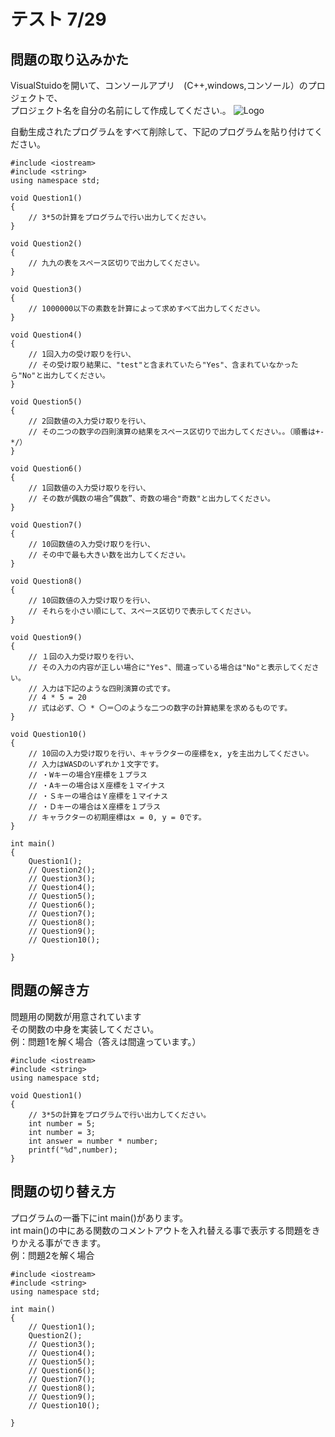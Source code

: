 # テスト 7/29　

## 問題の取り込みかた
VisualStuidoを開いて、コンソールアプリ　(C++,windows,コンソール）のプロジェクトで、<br>
プロジェクト名を自分の名前にして作成してください.。
![Logo](https://enable01010.github.io/MyWeb/Image/VS_HowCreate.png)

自動生成されたプログラムをすべて削除して、下記のプログラムを貼り付けてください。
~~~ clike
#include <iostream>
#include <string>
using namespace std;

void Question1()
{
    // 3*5の計算をプログラムで行い出力してください。
}

void Question2()
{
    // 九九の表をスペース区切りで出力してください。
}

void Question3()
{
    // 1000000以下の素数を計算によって求めすべて出力してください。
}

void Question4()
{
    // 1回入力の受け取りを行い、
    // その受け取り結果に、"test"と含まれていたら"Yes"、含まれていなかったら"No"と出力してください。
}

void Question5()
{
    // 2回数値の入力受け取りを行い、
    // その二つの数字の四則演算の結果をスペース区切りで出力してください。。（順番は+-*/）
}

void Question6()
{
    // 1回数値の入力受け取りを行い、
    // その数が偶数の場合”偶数”、奇数の場合"奇数"と出力してください。
}

void Question7()
{
    // 10回数値の入力受け取りを行い、
    // その中で最も大きい数を出力してください。
}

void Question8()
{
    // 10回数値の入力受け取りを行い、
    // それらを小さい順にして、スペース区切りで表示してください。
}

void Question9()
{
    // １回の入力受け取りを行い、
    // その入力の内容が正しい場合に"Yes"、間違っている場合は"No"と表示してください。
    // 入力は下記のような四則演算の式です。
    // 4 * 5 = 20
    // 式は必ず、〇 * 〇＝〇のような二つの数字の計算結果を求めるものです。
}

void Question10()
{
    // 10回の入力受け取りを行い、キャラクターの座標をx, yを主出力してください。
    // 入力はWASDのいずれか１文字です。
    // ・Wキーの場合Y座標を１プラス
    // ・Aキーの場合はＸ座標を１マイナス
    // ・Ｓキーの場合はＹ座標を１マイナス
    // ・Ｄキーの場合はＸ座標を１プラス
    // キャラクターの初期座標はx = 0, y = 0です。
}

int main()
{
    Question1();
    // Question2();
    // Question3();
    // Question4();
    // Question5();
    // Question6();
    // Question7();
    // Question8();
    // Question9();
    // Question10();

}

~~~

## 問題の解き方
問題用の関数が用意されています<br>
その関数の中身を実装してください。<br>
例：問題1を解く場合（答えは間違っています。）<br>

~~~ clike
#include <iostream>
#include <string>
using namespace std;

void Question1()
{
    // 3*5の計算をプログラムで行い出力してください。
    int number = 5;
    int number = 3;
    int answer = number * number;
    printf("%d",number);
}
~~~

## 問題の切り替え方
プログラムの一番下にint main()があります。<br>
int main()の中にある関数のコメントアウトを入れ替える事で表示する問題をきりかえる事ができます。<br>
例：問題2を解く場合
~~~ clike
#include <iostream>
#include <string>
using namespace std;

int main()
{
    // Question1();
    Question2();
    // Question3();
    // Question4();
    // Question5();
    // Question6();
    // Question7();
    // Question8();
    // Question9();
    // Question10();

}
~~~